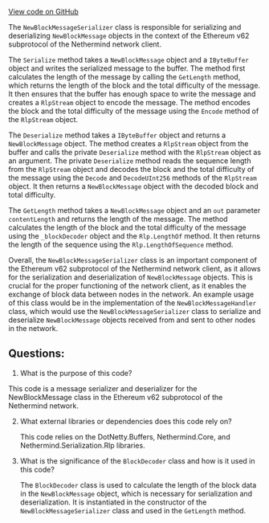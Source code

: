 [View code on GitHub](https://github.com/nethermindeth/nethermind/Nethermind.Network/P2P/Subprotocols/Eth/V62/Messages/NewBlockMessageSerializer.cs)

The `NewBlockMessageSerializer` class is responsible for serializing and deserializing `NewBlockMessage` objects in the context of the Ethereum v62 subprotocol of the Nethermind network client. 

The `Serialize` method takes a `NewBlockMessage` object and a `IByteBuffer` object and writes the serialized message to the buffer. The method first calculates the length of the message by calling the `GetLength` method, which returns the length of the block and the total difficulty of the message. It then ensures that the buffer has enough space to write the message and creates a `RlpStream` object to encode the message. The method encodes the block and the total difficulty of the message using the `Encode` method of the `RlpStream` object.

The `Deserialize` method takes a `IByteBuffer` object and returns a `NewBlockMessage` object. The method creates a `RlpStream` object from the buffer and calls the private `Deserialize` method with the `RlpStream` object as an argument. The private `Deserialize` method reads the sequence length from the `RlpStream` object and decodes the block and the total difficulty of the message using the `Decode` and `DecodeUInt256` methods of the `RlpStream` object. It then returns a `NewBlockMessage` object with the decoded block and total difficulty.

The `GetLength` method takes a `NewBlockMessage` object and an `out` parameter `contentLength` and returns the length of the message. The method calculates the length of the block and the total difficulty of the message using the `_blockDecoder` object and the `Rlp.LengthOf` method. It then returns the length of the sequence using the `Rlp.LengthOfSequence` method.

Overall, the `NewBlockMessageSerializer` class is an important component of the Ethereum v62 subprotocol of the Nethermind network client, as it allows for the serialization and deserialization of `NewBlockMessage` objects. This is crucial for the proper functioning of the network client, as it enables the exchange of block data between nodes in the network. An example usage of this class would be in the implementation of the `NewBlockMessageHandler` class, which would use the `NewBlockMessageSerializer` class to serialize and deserialize `NewBlockMessage` objects received from and sent to other nodes in the network.
## Questions: 
 1. What is the purpose of this code?
   
   This code is a message serializer and deserializer for the NewBlockMessage class in the Ethereum v62 subprotocol of the Nethermind network.

2. What external libraries or dependencies does this code rely on?
   
   This code relies on the DotNetty.Buffers, Nethermind.Core, and Nethermind.Serialization.Rlp libraries.

3. What is the significance of the `BlockDecoder` class and how is it used in this code?
   
   The `BlockDecoder` class is used to calculate the length of the block data in the `NewBlockMessage` object, which is necessary for serialization and deserialization. It is instantiated in the constructor of the `NewBlockMessageSerializer` class and used in the `GetLength` method.